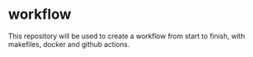 # workflow

This repository will be used to create a workflow from start to finish, with makefiles, docker and github actions.
